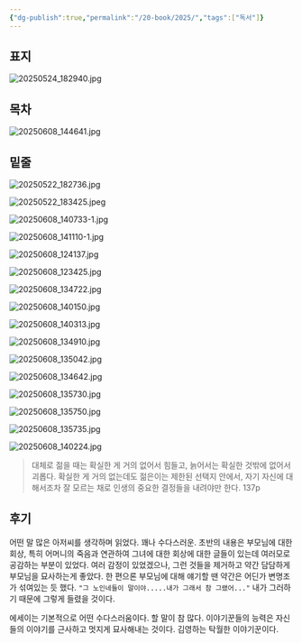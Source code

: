 ```yaml
---
{"dg-publish":true,"permalink":"/20-book/2025/","tags":["독서"]}
---
```



## 표지 
![20250524_182940.jpg](/img/user/files/20250524_182940.jpg)



## 목차 
![20250608_144641.jpg](/img/user/files/20250608_144641.jpg)

## 밑줄



![20250522_182736.jpg](/img/user/files/20250522_182736.jpg)


![20250522_183425.jpeg](/img/user/files/20250522_183425.jpeg)



![20250608_140733-1.jpg](/img/user/files/20250608_140733-1.jpg)

![20250608_141110-1.jpg](/img/user/files/20250608_141110-1.jpg)

![20250608_124137.jpg](/img/user/files/20250608_124137.jpg)

![20250608_123425.jpg](/img/user/files/20250608_123425.jpg)

![20250608_134722.jpg](/img/user/files/20250608_134722.jpg)

![20250608_140150.jpg](/img/user/files/20250608_140150.jpg)

![20250608_140313.jpg](/img/user/files/20250608_140313.jpg)

![20250608_134910.jpg](/img/user/files/20250608_134910.jpg)

![20250608_135042.jpg](/img/user/files/20250608_135042.jpg)

![20250608_134642.jpg](/img/user/files/20250608_134642.jpg)

![20250608_135730.jpg](/img/user/files/20250608_135730.jpg)

![20250608_135750.jpg](/img/user/files/20250608_135750.jpg)

![20250608_135735.jpg](/img/user/files/20250608_135735.jpg)

![20250608_140224.jpg](/img/user/files/20250608_140224.jpg)



> 대체로 젊을 때는 확실한 게 거의 없어서 힘들고, 늙어서는 확실한 것밖에 없어서 괴롭다. 확실한 게 거의 없는데도 젊은이는 제한된 선택지 안에서, 자기 자신에 대해서조차 잘 모르는 채로 인생의 중요한 결정들을 내려야만 한다. 
> 137p 



## 후기  

어떤 말 많은 아저씨를 생각하며 읽었다. 꽤나 수다스러운. 
초반의 내용은 부모님에 대한 회상, 특히 어머니의 죽음과 연관하여 그녀에 대한 회상에 대한 글들이 있는데 여러모로 공감하는 부분이 있었다. 
여러 감정이 있었겠으나, 그런 것들을 제거하고 약간 담담하게 부모님을 묘사하는게 좋았다. 
한 편으론 부모님에 대해 얘기할 땐 약간은 어딘가 변명조가 섞여있는 듯 했다. 
`"그 노인네들이 말이야.....내가 그래서 참 그랬어..."` 
내가 그러하기 때문에 그렇게 들렸을 것이다. 

에세이는 기본적으로 어떤 수다스러움이다. 할 말이 참 많다. 
이야기꾼들의 능력은 자신들의 이야기를 근사하고 멋지게 묘사해내는 것이다. 
김영하는 탁월한 이야기꾼이다. 


